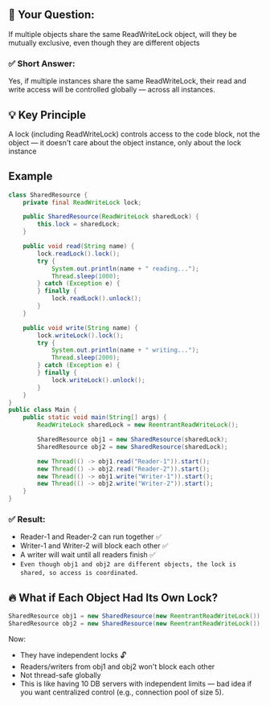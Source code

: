 ## 🔑 Your Question:
If multiple objects share the same ReadWriteLock object, will they be mutually exclusive, even though they are different objects
### ✅ Short Answer:
Yes, if multiple instances share the same ReadWriteLock, their read and write access will be controlled globally — across all instances.
## 💡 Key Principle
A lock (including ReadWriteLock) controls access to the code block, not the object — it doesn't care about the object instance, only about the lock instance

## Example
```java
class SharedResource {
    private final ReadWriteLock lock;

    public SharedResource(ReadWriteLock sharedLock) {
        this.lock = sharedLock;
    }

    public void read(String name) {
        lock.readLock().lock();
        try {
            System.out.println(name + " reading...");
            Thread.sleep(1000);
        } catch (Exception e) {
        } finally {
            lock.readLock().unlock();
        }
    }

    public void write(String name) {
        lock.writeLock().lock();
        try {
            System.out.println(name + " writing...");
            Thread.sleep(2000);
        } catch (Exception e) {
        } finally {
            lock.writeLock().unlock();
        }
    }
}
public class Main {
    public static void main(String[] args) {
        ReadWriteLock sharedLock = new ReentrantReadWriteLock();

        SharedResource obj1 = new SharedResource(sharedLock);
        SharedResource obj2 = new SharedResource(sharedLock);

        new Thread(() -> obj1.read("Reader-1")).start();
        new Thread(() -> obj2.read("Reader-2")).start();
        new Thread(() -> obj1.write("Writer-1")).start();
        new Thread(() -> obj2.write("Writer-2")).start();
    }
}
```
### ✅ Result:
- Reader-1 and Reader-2 can run together ✅
- Writer-1 and Writer-2 will block each other ✅
- A writer will wait until all readers finish ✅
- `Even though obj1 and obj2 are different objects, the lock is shared, so access is coordinated`.

## 🔥 What if Each Object Had Its Own Lock?
```java
SharedResource obj1 = new SharedResource(new ReentrantReadWriteLock());
SharedResource obj2 = new SharedResource(new ReentrantReadWriteLock());
```
Now:
- They have independent locks 🔓
- Readers/writers from obj1 and obj2 won't block each other
- Not thread-safe globally
- This is like having 10 DB servers with independent limits — bad idea if you want centralized control (e.g., connection pool of size 5).